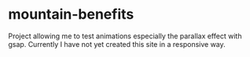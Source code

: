 # mountain-benefits
Project allowing me to test animations especially the parallax effect with gsap. Currently I have not yet created this site in a responsive way.

